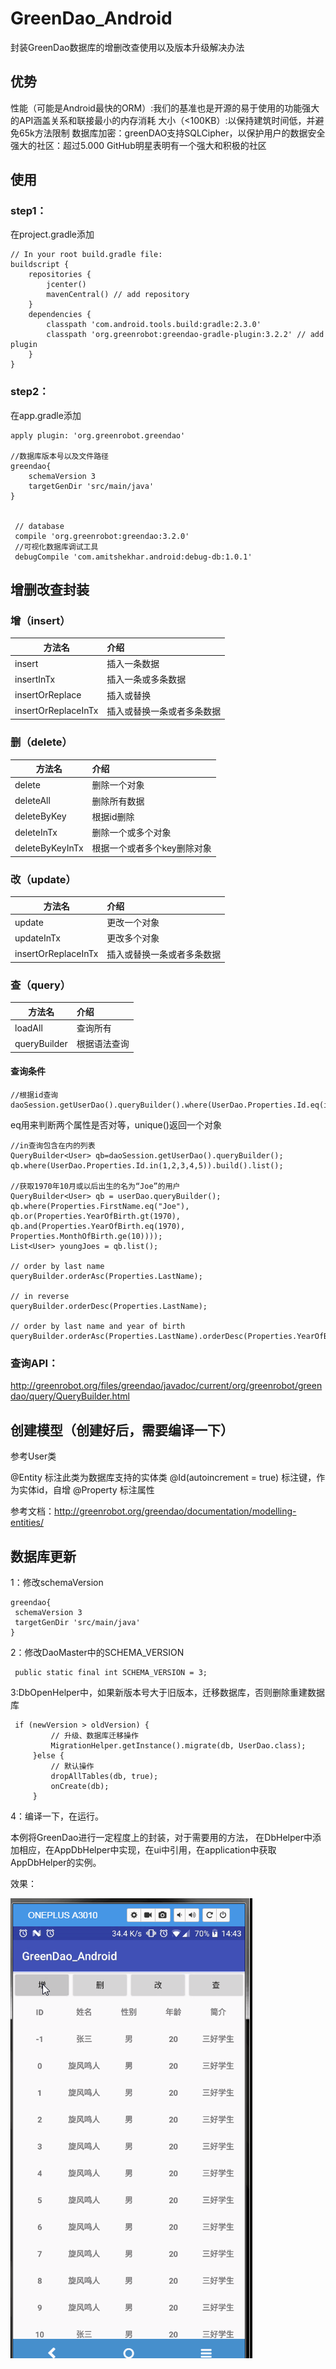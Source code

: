 # GreenDao_Android
封装GreenDao数据库的增删改查使用以及版本升级解决办法


## 优势

性能（可能是Android最快的ORM）:我们的基准也是开源的易于使用的功能强大的API涵盖关系和联接最小的内存消耗
大小（<100KB）:以保持建筑时间低，并避免65k方法限制
数据库加密：greenDAO支持SQLCipher，以保护用户的数据安全
强大的社区：超过5.000 GitHub明星表明有一个强大和积极的社区

## 使用

### step1：

在project.gradle添加  

    // In your root build.gradle file:
    buildscript {
        repositories {
            jcenter()
            mavenCentral() // add repository
        }
        dependencies {
            classpath 'com.android.tools.build:gradle:2.3.0'
            classpath 'org.greenrobot:greendao-gradle-plugin:3.2.2' // add plugin
        }
    }

### step2：

在app.gradle添加

    
    apply plugin: 'org.greenrobot.greendao'
    
    //数据库版本号以及文件路径
    greendao{
        schemaVersion 3
        targetGenDir 'src/main/java'
    }
    
    
     // database
     compile 'org.greenrobot:greendao:3.2.0'
     //可视化数据库调试工具
     debugCompile 'com.amitshekhar.android:debug-db:1.0.1'
     

## 增删改查封装

### 增（insert）

 |     方法名    |   介绍    | 
 |--------------|:----------|
 |    insert    |插入一条数据|
 |insertInTx| 插入一条或多条数据|
 |insertOrReplace|插入或替换|
 |insertOrReplaceInTx|插入或替换一条或者多条数据|

### 删（delete）

 |     方法名    |   介绍    | 
 |--------------|:----------|
 |    delete    |删除一个对象|
 |deleteAll| 删除所有数据|
 |deleteByKey|根据id删除|
 |deleteInTx|删除一个或多个对象|
 |deleteByKeyInTx|根据一个或者多个key删除对象|
 
 ### 改（update）
 
  |     方法名    |   介绍    | 
  |--------------|:----------|
  |    update    |更改一个对象|
  |updateInTx| 更改多个对象|
  |insertOrReplaceInTx|插入或替换一条或者多条数据|
 
 ### 查（query）
 
  |     方法名    |   介绍    | 
   |--------------|:----------|
   |    loadAll    |查询所有|
   |queryBuilder| 根据语法查询|
 
 #### 查询条件
 
    //根据id查询
    daoSession.getUserDao().queryBuilder().where(UserDao.Properties.Id.eq(id)).build().unique();
 
 eq用来判断两个属性是否对等，unique()返回一个对象
 
    //in查询包含在内的列表
    QueryBuilder<User> qb=daoSession.getUserDao().queryBuilder();
    qb.where(UserDao.Properties.Id.in(1,2,3,4,5)).build().list();
    
    //获取1970年10月或以后出生的名为“Joe”的用户
    QueryBuilder<User> qb = userDao.queryBuilder();
    qb.where(Properties.FirstName.eq("Joe"),
    qb.or(Properties.YearOfBirth.gt(1970),
    qb.and(Properties.YearOfBirth.eq(1970), Properties.MonthOfBirth.ge(10))));
    List<User> youngJoes = qb.list();
    
    // order by last name
    queryBuilder.orderAsc(Properties.LastName);
     
    // in reverse
    queryBuilder.orderDesc(Properties.LastName);
     
    // order by last name and year of birth
    queryBuilder.orderAsc(Properties.LastName).orderDesc(Properties.YearOfBirth);
    
 ### 查询API：
 
  http://greenrobot.org/files/greendao/javadoc/current/org/greenrobot/greendao/query/QueryBuilder.html
 
 
 
 ## 创建模型（创建好后，需要编译一下）
 
 参考User类
 
 @Entity 标注此类为数据库支持的实体类
 @Id(autoincrement = true) 标注键，作为实体id，自增
 @Property 标注属性
 
 参考文档：http://greenrobot.org/greendao/documentation/modelling-entities/
 
 
 
 ## 数据库更新
 
 1：修改schemaVersion
 
    greendao{
     schemaVersion 3
     targetGenDir 'src/main/java'
    }
 2：修改DaoMaster中的SCHEMA_VERSION
 
     public static final int SCHEMA_VERSION = 3;
     
 3:DbOpenHelper中，如果新版本号大于旧版本，迁移数据库，否则删除重建数据库
 
     if (newVersion > oldVersion) {
             // 升级、数据库迁移操作
             MigrationHelper.getInstance().migrate(db, UserDao.class);
         }else {
             // 默认操作
             dropAllTables(db, true);
             onCreate(db);
         }
         
 4：编译一下，在运行。
 
 
 本例将GreenDao进行一定程度上的封装，对于需要用的方法，
 在DbHelper中添加相应，在AppDbHelper中实现，在ui中引用，在application中获取AppDbHelper的实例。
 
 效果：
 
 ![image](https://github.com/wangchang163/GreenDao_Android/blob/master/image/greendao.gif)
 